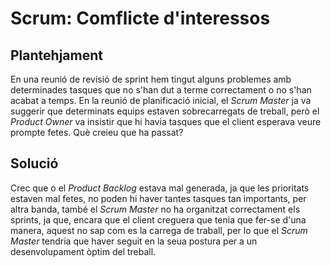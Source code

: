 # Scrum: Comflicte d'interessos

## Plantehjament

En una reunió de revisió de sprint hem tingut alguns problemes amb determinades tasques que no s'han dut a terme correctament o no s'han acabat a temps. En la reunió de planificació inicial, el *Scrum Master* ja va suggerir que determinats equips estaven sobrecarregats de treball, però el *Product Owner* va insistir que hi havia tasques que el client esperava veure prompte fetes. Què creieu que ha passat?

## Solució

Crec que o el *Product Backlog* estava mal generada, ja que les prioritats estaven mal fetes, no poden hi haver tantes tasques tan importants, per altra banda, també el *Scrum Master* no ha organitzat correctament els sprints, ja  que, encara que el client creguera que tenia que fer-se d'una manera, aquest no sap com es la carrega de traball, per lo que el *Scrum Master* tendria que haver seguit en la seua postura per a un desenvolupament òptim del treball.
